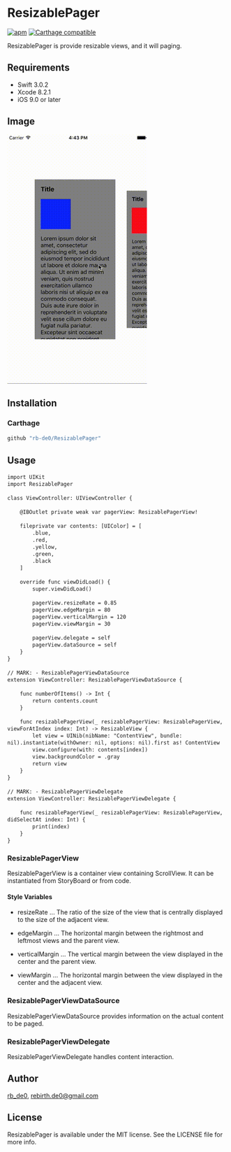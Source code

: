 # ResizablePager

[![apm](https://img.shields.io/apm/l/vim-mode.svg)]()
[![Carthage compatible](https://img.shields.io/badge/Carthage-compatible-4BC51D.svg?style=flat)](https://github.com/Carthage/Carthage)

ResizablePager is provide resizable views, and it will paging.

## Requirements

- Swift 3.0.2
- Xcode 8.2.1
- iOS 9.0 or later

## Image

![example](Image/example.gif)

## Installation

### Carthage

```bash
github "rb-de0/ResizablePager"
```

## Usage

```
import UIKit
import ResizablePager

class ViewController: UIViewController {
    
    @IBOutlet private weak var pagerView: ResizablePagerView!
    
    fileprivate var contents: [UIColor] = [
        .blue,
        .red,
        .yellow,
        .green,
        .black
    ]

    override func viewDidLoad() {
        super.viewDidLoad()
        
        pagerView.resizeRate = 0.85
        pagerView.edgeMargin = 80
        pagerView.verticalMargin = 120
        pagerView.viewMargin = 30
        
        pagerView.delegate = self
        pagerView.dataSource = self
    }
}

// MARK: - ResizablePagerViewDataSource
extension ViewController: ResizablePagerViewDataSource {
    
    func numberOfItems() -> Int {
        return contents.count
    }
    
    func resizablePagerView(_ resizablePagerView: ResizablePagerView, viewForAtIndex index: Int) -> ResizableView {
        let view = UINib(nibName: "ContentView", bundle: nil).instantiate(withOwner: nil, options: nil).first as! ContentView
        view.configure(with: contents[index])
        view.backgroundColor = .gray
        return view
    }
}

// MARK: - ResizablePagerViewDelegate
extension ViewController: ResizablePagerViewDelegate {

    func resizablePagerView(_ resizablePagerView: ResizablePagerView, didSelectAt index: Int) {
        print(index)
    }
}
```

### ResizablePagerView

ResizablePagerView is a container view containing ScrollView. It can be instantiated from StoryBoard or from code.

#### Style Variables

- resizeRate ... The ratio of the size of the view that is centrally displayed to the size of the adjacent view.

- edgeMargin ... The horizontal margin between the rightmost and leftmost views and the parent view.

- verticalMargin ... The vertical margin between the view displayed in the center and the parent view.

- viewMargin ... The horizontal margin between the view displayed in the center and the adjacent view.

### ResizablePagerViewDataSource

ResizablePagerViewDataSource provides information on the actual content to be paged.

### ResizablePagerViewDelegate

ResizablePagerViewDelegate handles content interaction.

## Author

[rb_de0](https://twitter.com/rb_de0), rebirth.de0@gmail.com

## License

ResizablePager is available under the MIT license. See the LICENSE file for more info.
